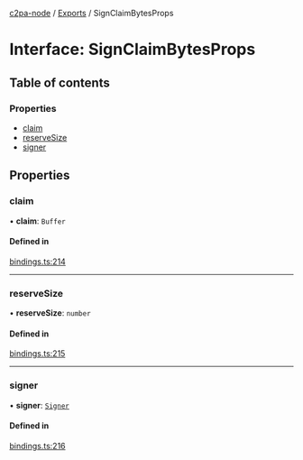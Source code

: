 [c2pa-node](../README.md) / [Exports](../modules.md) / SignClaimBytesProps

# Interface: SignClaimBytesProps

## Table of contents

### Properties

- [claim](SignClaimBytesProps.md#claim)
- [reserveSize](SignClaimBytesProps.md#reservesize)
- [signer](SignClaimBytesProps.md#signer)

## Properties

### claim

• **claim**: `Buffer`

#### Defined in

[bindings.ts:214](https://github.com/contentauth/c2pa-node/blob/3684686/js-src/bindings.ts#L214)

___

### reserveSize

• **reserveSize**: `number`

#### Defined in

[bindings.ts:215](https://github.com/contentauth/c2pa-node/blob/3684686/js-src/bindings.ts#L215)

___

### signer

• **signer**: [`Signer`](../modules.md#signer)

#### Defined in

[bindings.ts:216](https://github.com/contentauth/c2pa-node/blob/3684686/js-src/bindings.ts#L216)

